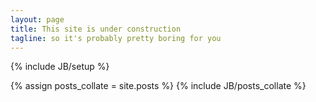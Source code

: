 ```yaml
---
layout: page
title: This site is under construction
tagline: so it's probably pretty boring for you
---
```

{% include JB/setup %}

{% assign posts_collate = site.posts %}
{% include JB/posts_collate %}